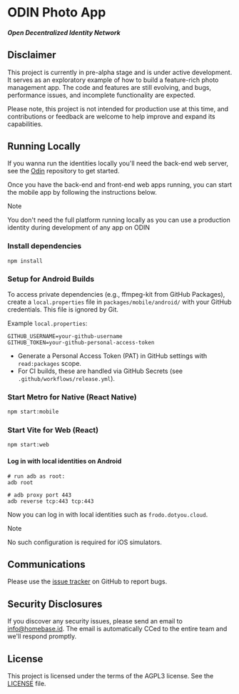 # ODIN Photo App

##### Open Decentralized Identity Network

## Disclaimer

This project is currently in pre-alpha stage and is under active development. It serves as an exploratory example of how to build a feature-rich photo management app. The code and features are still evolving, and bugs, performance issues, and incomplete functionality are expected.

Please note, this project is not intended for production use at this time, and contributions or feedback are welcome to help improve and expand its capabilities.

## Running Locally

If you wanna run the identities locally you'll need the back-end web server, see the [Odin](https://github.com/YouFoundation/dotyoucore) repository to get started.

Once you have the back-end and front-end web apps running, you can start the mobile app by following the instructions below.

> [!Note]
> You don't need the full platform running locally as you can use a production identity during development of any app on ODIN

### Install dependencies

```
npm install
```

### Setup for Android Builds

To access private dependencies (e.g., ffmpeg-kit from GitHub Packages), create a `local.properties` file in `packages/mobile/android/` with your GitHub credentials. This file is ignored by Git.

Example `local.properties`:

```
GITHUB_USERNAME=your-github-username
GITHUB_TOKEN=your-github-personal-access-token
```

- Generate a Personal Access Token (PAT) in GitHub settings with `read:packages` scope.
- For CI builds, these are handled via GitHub Secrets (see `.github/workflows/release.yml`).

### Start Metro for Native (React Native)

```bash
npm start:mobile
```

### Start Vite for Web (React)

```bash
npm start:web
```

#### Log in with local identities on Android

```
# run adb as root:
adb root

# adb proxy port 443
adb reverse tcp:443 tcp:443
```

Now you can log in with local identities such as `frodo.dotyou.cloud`.

> [!Note]
> No such configuration is required for iOS simulators.

## Communications

Please use the [issue tracker](https://github.com/YouFoundation/feed-mobile-app/issues) on GitHub to report bugs.

## Security Disclosures

If you discover any security issues, please send an email to [info@homebase.id](mailto:info@homebase.id). The email is automatically CCed to the entire team and we'll respond promptly.

## License

This project is licensed under the terms of the AGPL3 license. See the [LICENSE](LICENSE) file.
